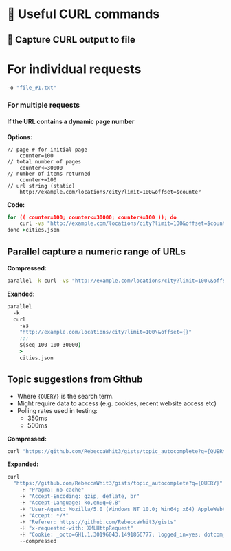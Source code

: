 # 🏁 Useful CURL commands

## 🚩 Capture CURL output to file

# For individual requests

```bat
-o "file_#1.txt"
```

### For multiple requests

#### If the URL contains a dynamic page number

**Options:**

```
// page # for initial page
    counter=100
// total number of pages
    counter<=30000
// number of items returned 
    counter+=100
// url string (static)
    http://example.com/locations/city?limit=100&offset=$counter
```

**Code:**

```bat
for (( counter=100; counter<=30000; counter+=100 )); do
    curl -vs "http://example.com/locations/city?limit=100&offset=$counter"
done >cities.json
```

## Parallel capture a numeric range of URLs

**Compressed:**

```bat
parallel -k curl -vs "http://example.com/locations/city?limit=100\&offset={}" ::: $(seq 100 100 30000) > cities.json
```

**Exanded:**

```bat
parallel
  -k
  curl
    -vs
    "http://example.com/locations/city?limit=100\&offset={}"
    :::
    $(seq 100 100 30000)
    >
    cities.json
```

## Topic suggestions from Github

- Where `{QUERY}` is the search term.
- Might require data to access (e.g. cookies, recent website access etc)
- Polling rates used in testing:
    + 350ms
    + 500ms

**Compressed:**

```bat
curl "https://github.com/RebeccaWhit3/gists/topic_autocomplete?q={QUERY}" -H "Pragma: no-cache" -H "Accept-Encoding: gzip, deflate, br" -H "Accept-Language: ko,en;q=0.8" -H "User-Agent: Mozilla/5.0 (Windows NT 10.0; Win64; x64) AppleWebKit/537.36 (KHTML, like Gecko) Chrome/59.0.3071.0 Safari/537.36" -H "Accept: */*" -H "Referer: https://github.com/RebeccaWhit3/gists" -H "x-requested-with: XMLHttpRequest" -H "Cookie: _octo=GH1.1.30196043.1491866777; logged_in=yes; dotcom_user=RebeccaWhit3; _gat=1; _ga=GA1.2.1595057441.1491866777; tz=America^%^2FToronto; _gh_sess=eyJzZXNzaW9uX2lkIjoiMWQ1YTliNjQxYzI3YTFkNmQwZmFlZTdkYzdiN2E4ODEiLCJjb250ZXh0IjoiLyIsInNweV9yZXBvIjoiUmViZWNjYVdoaXQzL2dpc3RzIiwic3B5X3JlcG9fYXQiOjE0OTIxODIxMjcsImxhc3Rfd3JpdGUiOjE0OTIxODIyODk1MjJ9--e8b2d84786cfd49867b38cda2970b1b9e340935b; user_session=rdnsgTMHQoRNeT_Z1IRrCWMSB05kGcUy3c0Y5lvIy7E0RnMm; __Host-user_session_same_site=rdnsgTMHQoRNeT_Z1IRrCWMSB05kGcUy3c0Y5lvIy7E0RnMm" -H "Connection: keep-alive" -H "Cache-Control: no-cache" --compressed
```

**Expanded:**

```bat
curl
  "https://github.com/RebeccaWhit3/gists/topic_autocomplete?q={QUERY}"
    -H "Pragma: no-cache"
    -H "Accept-Encoding: gzip, deflate, br"
    -H "Accept-Language: ko,en;q=0.8"
    -H "User-Agent: Mozilla/5.0 (Windows NT 10.0; Win64; x64) AppleWebKit/537.36 (KHTML, like Gecko) Chrome/59.0.3071.0 Safari/537.36"
    -H "Accept: */*"
    -H "Referer: https://github.com/RebeccaWhit3/gists"
    -H "x-requested-with: XMLHttpRequest"
    -H "Cookie: _octo=GH1.1.30196043.1491866777; logged_in=yes; dotcom_user=RebeccaWhit3; _gat=1; _ga=GA1.2.1595057441.1491866777; tz=America^%^2FToronto; _gh_sess=eyJzZXNzaW9uX2lkIjoiMWQ1YTliNjQxYzI3YTFkNmQwZmFlZTdkYzdiN2E4ODEiLCJjb250ZXh0IjoiLyIsInNweV9yZXBvIjoiUmViZWNjYVdoaXQzL2dpc3RzIiwic3B5X3JlcG9fYXQiOjE0OTIxODIxMjcsImxhc3Rfd3JpdGUiOjE0OTIxODIyODk1MjJ9--e8b2d84786cfd49867b38cda2970b1b9e340935b; user_session=rdnsgTMHQoRNeT_Z1IRrCWMSB05kGcUy3c0Y5lvIy7E0RnMm; __Host-user_session_same_site=rdnsgTMHQoRNeT_Z1IRrCWMSB05kGcUy3c0Y5lvIy7E0RnMm" -H "Connection: keep-alive" -H "Cache-Control: no-cache"
    --compressed
```
